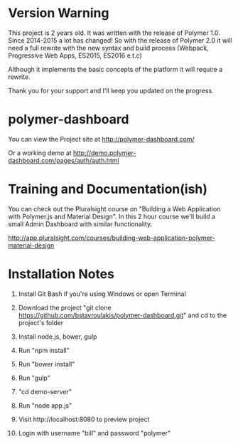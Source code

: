# Version Warning

This project is 2 years old. It was written with the release of Polymer 1.0. Since 2014-2015 a lot has changed! So with the release of Polymer 2.0 it will need a full rewrite with the new syntax and build process (Webpack, Progressive Web Apps, ES2015, ES2016 e.t.c)

Although it implements the basic concepts of the platform it will require a rewrite.

Thank you for your support and I'll keep you updated on the progress.

# polymer-dashboard

You can view the Project site at http://polymer-dashboard.com/

Or a working demo at http://demo.polymer-dashboard.com/pages/auth/auth.html

# Training and Documentation(ish)

You can check out the Pluralsight course on "Building a Web Application with Polymer.js and Material Design".
In this 2 hour course we'll build a small Admin Dashboard with similar functionality.

http://app.pluralsight.com/courses/building-web-application-polymer-material-design

# Installation Notes

1) Install Git Bash if you're using Windows or open Terminal

2) Download the project "git clone https://github.com/bstavroulakis/polymer-dashboard.git" and cd to the project's folder

3) Install node.js, bower, gulp

4) Run "npm install"

5) Run "bower install"

6) Run "gulp"

7) "cd demo-server"

8) Run "node app.js"

9) Visit http://localhost:8080 to preview project

10) Login with username "bill" and password "polymer"
